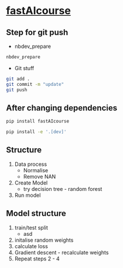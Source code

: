 # [fastAIcourse](https://bthek1.github.io/fastAIcourse/)

<!-- WARNING: THIS FILE WAS AUTOGENERATED! DO NOT EDIT! -->

## Step for git push

- nbdev_prepare

``` sh
nbdev_prepare
```

- Git stuff

``` sh
git add .
git commit -m "update"
git push
```

## After changing dependencies

``` sh
pip install fastAIcourse
```

``` sh
pip install -e '.[dev]'
```

## Structure

1.  Data process
    - Normalise
    - Remove NAN
2.  Create Model
    - try decision tree - random forest
3.  Run model

## Model structure

1.  train/test split
    - asd
2.  initalise random weights
3.  calculate loss
4.  Gradient descent - recalculate weights
5.  Repeat steps 2 - 4
